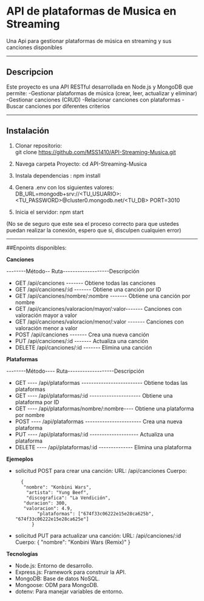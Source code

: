 # API de plataformas de Musica en Streaming

Una Api para gestionar plataformas de música en streaming y sus canciones disponibles

------------------------------------------------------------------------------------------------

## **Descripcion**

Este proyecto es una API RESTful desarrollada en Node.js y MongoDB que permite:
-Gestionar plataformas de música (crear, leer, actualizar y eliminar)
-Gestionar canciones (CRUD)
-Relacionar canciones con plataformas
-Buscar canciones por diferentes criterios

------------------------------------------------------------------------------------------------

## **Instalación**

1. Clonar repositorio:  
   git clone https://github.com/MSS1410/API-Streaming-Musica.git

2. Navega carpeta Proyecto: cd API-Streaming-Musica

3. Instala dependencias : npm install

4. Genera .env con los siguientes valores:
       DB_URL=mongodb+srv://<TU_USUARIO>:<TU_PASSWORD>@cluster0.mongodb.net/<TU_DB>
       PORT=3010

5. Inicia el servidor: npm start

(No se de seguro que este sea el proceso correcto para que ustedes puedan realizar la conexión, espero que si, disculpen cualquien error)

------------------------------------------------------------------------------------------------


 ##Enpoints disponibles:
 
 **Canciones**
 
 
--------Método-- Ruta-------------------Descripción
 - GET          	/api/canciones	        -------                         Obtiene todas las canciones
 - GET	        /api/canciones/:id	        -------                         Obtiene una canción por ID
 - GET	     /api/canciones/nombre/:nombre	        -------                         Obtiene una canción por nombre
 - GET	    /api/canciones/valoracion/mayor/:valor-------	      Canciones con valoración mayor a valor
 - GET	    /api/canciones/valoracion/menor/:valor	-------      Canciones con valoración menor a valor
 - POST	         /api/canciones	                -------                    Crea una nueva canción
 - PUT	         /api/canciones/:id           -------                     	Actualiza una canción
- DELETE	         /api/canciones/:id	         -------                       Elimina una canción

**Plataformas**

--------Método---- Ruta-------------------Descripción
- GET	       ----   /api/plataformas	        -------------------------          Obtiene todas las plataformas
- GET	        ----      /api/plataformas/:id	   ---------------------      Obtiene una plataforma por ID
- GET	       ----   /api/plataformas/nombre/:nombre---- Obtiene una plataforma por nombre
- POST        ---- 	/api/plataformas           	 -----------------------     Crea una nueva plataforma
- PUT	      ----     /api/plataformas/:id	     --------------------         Actualiza una plataforma
- DELETE      ----    	/api/plataformas/:id	    --------------      Elimina una plataforma



**Ejemeplos**

- solicitud POST para crear una canción:
        URL: /api/canciones
        Cuerpo: 
       
        {
         "nombre": "Konbini Wars",
          "artista": "Yung Beef",
          "discografica": "La Vendición",
         "duracion": 300,
         "valoracion": 4.9,
              "plataformas": ["674f33c06222e15e28ca625b", "674f33c06222e15e28ca625e"]
            }


- solicitud PUT para actualizar una canción:
URL: /api/canciones/:id
Cuerpo: 
            {
            "nombre": "Konbini Wars (Remix)"
            }

**Tecnologías**
- Node.js: Entorno de desarrollo.
- Express.js: Framework para construir la API.
- MongoDB: Base de datos NoSQL.
- Mongoose: ODM para MongoDB.
- dotenv: Para manejar variables de entorno.



